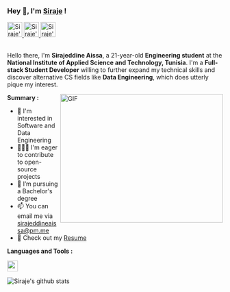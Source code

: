 ### Hey 👋, I'm [Siraje](https://sirajeddineaissa.vercel.app) !

<a href="https://www.instagram.com/sirajeddineaissa">
  <img height="35" src="https://img.icons8.com/color/48/000000/instagram-new--v1.png" alt="Siraje's Instagram"/>
</a>
<a href="https://www.linkedin.com/in/sirajeddineaissa">
    <img height="35" src="https://img.icons8.com/color/48/000000/linkedin.png" alt="Siraje's LinkedIn"/>
</a>
<a href="https://t.me/sirajeddineaissa">
    <img height="35" src="https://img.icons8.com/color/48/000000/telegram-app--v1.png" alt="Siraje's Telegram"/>
</a>

<br />
<br />

Hello there, I'm **Sirajeddine Aissa**, a 21-year-old **Engineering student** at the **National Institute of Applied Science and Technology, Tunisia**. I'm a **Full-stack Student Developer** willing to further expand my technical skills and discover alternative CS fields like **Data Engineering**, which does utterly pique my interest. 

  <img height="300" width="380" align="right" alt="GIF" src="https://i.pinimg.com/originals/e4/26/70/e426702edf874b181aced1e2fa5c6cde.gif" />

**Summary :**

- 🤔 I'm interested in Software and Data Engineering
- 👨🏽‍💻 I'm eager to contribute to open-source projects
- 💼 I’m pursuing a Bachelor's degree
- 📫 You can email me via sirajeddineaissa@pm.me
- 📝 Check out my [Resume](https://drive.google.com/file/d/1GOIMIo2h9mRFJCUJ_WbOxBNrbuayQwxR/view)


**Languages and Tools :**  

<img height="25" src="https://skillicons.dev/icons?i=typescript,javascript,python,cpp,next,react,nodejs,mysql,firebase,docker,aws,git,bash,linux">

![Siraje's github stats](https://github-readme-stats.vercel.app/api?username=sirajeddineaissa&count_private=true&show_icons=true)
